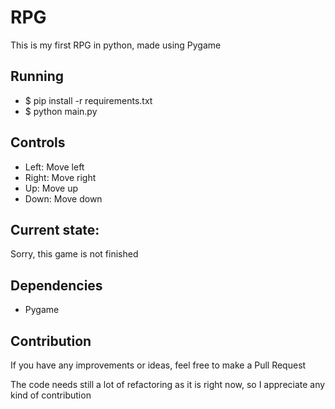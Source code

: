 # RPG

This is my first RPG in python, made using Pygame

## Running

* $ pip install -r requirements.txt
* $ python main.py

## Controls

* Left: Move left  
* Right: Move right  
* Up: Move up
* Down: Move down

## Current state:
Sorry, this game is not finished

## Dependencies
* Pygame

## Contribution

If you have any improvements or ideas, feel free to make a Pull Request

The code needs still a lot of refactoring as it is right now, so I appreciate any kind of contribution
